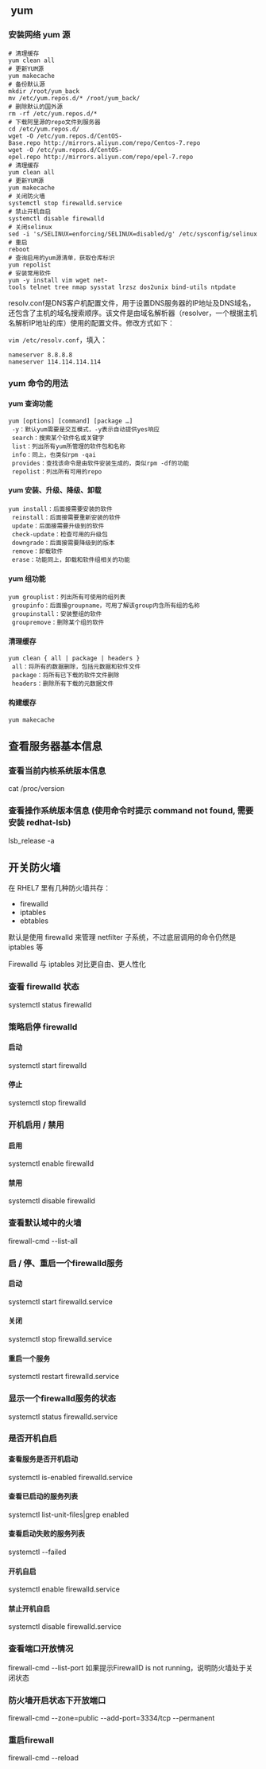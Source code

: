 ##  yum 

### 安装网络 yum 源

```shell
# 清理缓存  
yum clean all  
# 更新YUM源  
yum makecache  
# 备份默认源  
mkdir /root/yum_back  
mv /etc/yum.repos.d/* /root/yum_back/  
# 删除默认的国外源  
rm -rf /etc/yum.repos.d/*  
# 下载阿里源的repo文件到服务器  
cd /etc/yum.repos.d/  
wget -O /etc/yum.repos.d/CentOS-Base.repo http://mirrors.aliyun.com/repo/Centos-7.repo   
wget -O /etc/yum.repos.d/CentOS-epel.repo http://mirrors.aliyun.com/repo/epel-7.repo  
# 清理缓存  
yum clean all  
# 更新YUM源  
yum makecache  
# 关闭防火墙  
systemctl stop firewalld.service  
# 禁止开机自启  
systemctl disable firewalld  
# 关闭selinux   
sed -i 's/SELINUX=enforcing/SELINUX=disabled/g' /etc/sysconfig/selinux  
# 重启  
reboot  
# 查询启用的yum源清单，获取仓库标识  
yum repolist  
# 安装常用软件  
yum -y install vim wget net-tools telnet tree nmap sysstat lrzsz dos2unix bind-utils ntpdate
```

resolv.conf是DNS客户机配置文件，用于设置DNS服务器的IP地址及DNS域名，还包含了主机的域名搜索顺序。该文件是由域名解析器（resolver，一个根据主机名解析IP地址的库）使用的配置文件。修改方式如下：

`vim /etc/resolv.conf`，填入：
```text
nameserver 8.8.8.8  
nameserver 114.114.114.114
```

### yum 命令的用法

#### yum 查询功能
```
yum [options] [command] [package …]
 -y：默认yum需要是交互模式，-y表示自动提供yes响应
 search：搜索某个软件名或关键字
 list：列出所有yum所管理的软件包和名称
 info：同上，也类似rpm -qai
 provides：查找该命令是由软件安装生成的，类似rpm -df的功能
 repolist：列出所有可用的repo
```

#### yum 安装、升级、降级、卸载
```
yum install：后面接需要安装的软件
 reinstall：后面接需要重新安装的软件
 update：后面接需要升级到的软件
 check-update：检查可用的升级包
 downgrade：后面接需要降级到的版本
 remove：卸载软件
 erase：功能同上，卸载和软件组相关的功能
```

#### yum 组功能
```
yum grouplist：列出所有可使用的组列表
 groupinfo：后面接groupname，可用了解该group内含所有组的名称
 groupinstall：安装整组的软件
 groupremove：删除某个组的软件
```

#### 清理缓存
```
yum clean { all | package | headers }
 all：将所有的数据删除，包括元数据和软件文件
 package：将所有已下载的软件文件删除
 headers：删除所有下载的元数据文件
```

#### 构建缓存
```
yum makecache
```

## 查看服务器基本信息

### 查看当前内核系统版本信息
cat /proc/version

### 查看操作系统版本信息 (使用命令时提示 command not found, 需要安装 redhat-lsb)
lsb_release -a


## 开关防火墙
在 RHEL7 里有几种防火墙共存：
- firewalld
- iptables
- ebtables

默认是使用 firewalld 来管理 netfilter 子系统，不过底层调用的命令仍然是 iptables 等

Firewalld 与 iptables 对比更自由、更人性化

### 查看 firewalld 状态
systemctl status firewalld

### 策略启停 firewalld

#### 启动
systemctl start firewalld

#### 停止
systemctl stop firewalld

### 开机启用 / 禁用

#### 启用
systemctl enable firewalld

#### 禁用
systemctl disable firewalld

### 查看默认域中的火墙
firewall-cmd --list-all

### 启 / 停、重启一个firewalld服务

#### 启动
systemctl start firewalld.service

#### 关闭
systemctl stop firewalld.service

#### 重启一个服务
systemctl restart firewalld.service

### 显示一个firewalld服务的状态
systemctl status firewalld.service

### 是否开机自启

#### 查看服务是否开机启动
systemctl is-enabled firewalld.service

#### 查看已启动的服务列表
systemctl list-unit-files|grep enabled

#### 查看启动失败的服务列表
systemctl --failed

#### 开机自启
systemctl enable firewalld.service

#### 禁止开机自启
systemctl disable firewalld.service

### 查看端口开放情况
firewall-cmd --list-port
如果提示FirewallD is not running，说明防火墙处于关闭状态

### 防火墙开启状态下开放端口
firewall-cmd --zone=public --add-port=3334/tcp --permanent

### 重启firewall
firewall-cmd --reload


